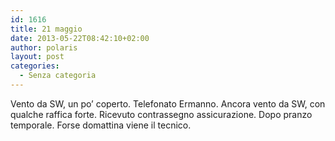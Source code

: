 ```yaml
---
id: 1616
title: 21 maggio
date: 2013-05-22T08:42:10+02:00
author: polaris
layout: post
categories:
  - Senza categoria
---
```

Vento da SW, un po&#8217; coperto. Telefonato Ermanno. Ancora vento da SW, con qualche raffica forte. Ricevuto contrassegno assicurazione. Dopo pranzo temporale. Forse domattina viene il tecnico.